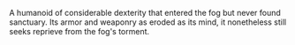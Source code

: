 A humanoid of considerable dexterity that entered the fog but never found sanctuary. Its armor and weaponry as eroded as its mind, it nonetheless still seeks reprieve from the fog's torment.